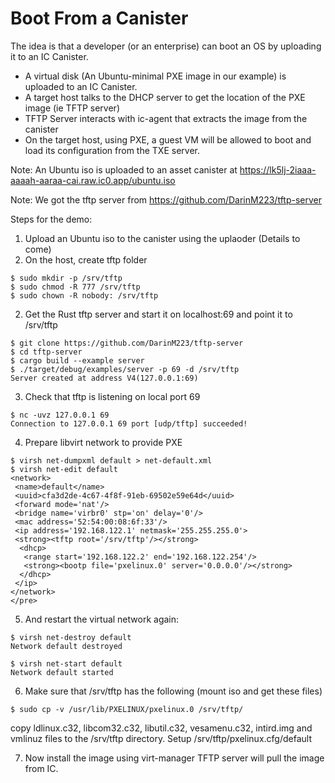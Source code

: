 # Boot From a Canister

The idea is that a developer (or an enterprise) can boot an OS by uploading it to an IC Canister. 

- A virtual disk (An Ubuntu-minimal PXE image in our example) is uploaded to an IC Canister.
- A target host talks to the DHCP server to get the location of the PXE image (ie TFTP server)
- TFTP Server interacts with ic-agent that extracts the image from the canister
- On the target host, using PXE, a guest VM will be allowed to boot and load its configuration from the TXE server.

Note: An Ubuntu iso is uploaded to an asset canister at https://lk5lj-2iaaa-aaaah-aaraa-cai.raw.ic0.app/ubuntu.iso 

Note: We got the tftp server from https://github.com/DarinM223/tftp-server 

Steps for the demo:
1. Upload an Ubuntu iso to the canister using the uplaoder (Details to come)
2. On the host, create tftp folder
```
$ sudo mkdir -p /srv/tftp
$ sudo chmod -R 777 /srv/tftp
$ sudo chown -R nobody: /srv/tftp
```
2. Get the Rust tftp server and start it on localhost:69 and point it to /srv/tftp
````
$ git clone https://github.com/DarinM223/tftp-server 
$ cd tftp-server
$ cargo build --example server 
$ ./target/debug/examples/server -p 69 -d /srv/tftp
Server created at address V4(127.0.0.1:69)
````
3. Check that tftp is listening on local port 69
````
$ nc -uvz 127.0.0.1 69
Connection to 127.0.0.1 69 port [udp/tftp] succeeded!
````
4. Prepare libvirt network to provide PXE
````
$ virsh net-dumpxml default > net-default.xml
$ virsh net-edit default
<network>
 <name>default</name>
 <uuid>cfa3d2de-4c67-4f8f-91eb-69502e59e64d</uuid>
 <forward mode='nat'/>
 <bridge name='virbr0' stp='on' delay='0'/>
 <mac address='52:54:00:08:6f:33'/>
 <ip address='192.168.122.1' netmask='255.255.255.0'>
 <strong><tftp root='/srv/tftp'/></strong>
  <dhcp>
   <range start='192.168.122.2' end='192.168.122.254'/>
   <strong><bootp file='pxelinux.0' server='0.0.0.0'/></strong>
  </dhcp>
 </ip>
</network>
</pre>
````
5. And restart the virtual network again:
````
$ virsh net-destroy default
Network default destroyed

$ virsh net-start default
Network default started
````
6. Make sure that /srv/tftp has the following (mount iso and get these files)
````
$ sudo cp -v /usr/lib/PXELINUX/pxelinux.0 /srv/tftp/
````
copy ldlinux.c32, libcom32.c32, libutil.c32, vesamenu.c32, intird.img and vmlinuz files to the /srv/tftp directory. Setup /srv/tftp/pxelinux.cfg/default

7. Now install the image using virt-manager
TFTP server will pull the image from IC.
